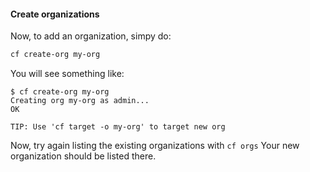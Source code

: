 #### Create organizations

Now, to add an organization, simpy do:

```sh
cf create-org my-org
```

You will see something like:

```
$ cf create-org my-org
Creating org my-org as admin...
OK

TIP: Use 'cf target -o my-org' to target new org
```

Now, try again listing the existing organizations with `cf orgs`
Your new organization should be listed there.
